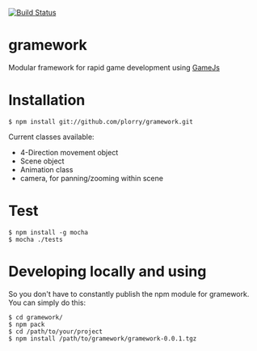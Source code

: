 [![Build Status](https://travis-ci.org/bartek/gramework.svg?branch=master)](https://travis-ci.org/bartek/gramework)

gramework
=========

Modular framework for rapid game development using [GameJs](http://gamejs.org/)

Installation
===

    $ npm install git://github.com/plorry/gramework.git

Current classes available:
- 4-Direction movement object
- Scene object
- Animation class
- camera, for panning/zooming within scene

Test
===

    $ npm install -g mocha
    $ mocha ./tests


Developing locally and using
===

So you don't have to constantly publish the npm module for gramework. You can
simply do this:

    $ cd gramework/
    $ npm pack
    $ cd /path/to/your/project
    $ npm install /path/to/gramework/gramework-0.0.1.tgz
